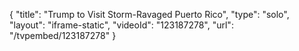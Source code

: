 {
    "title": "Trump to Visit Storm-Ravaged Puerto Rico",
    "type": "solo",
    "layout": "iframe-static",
    "videoId": "123187278",
    "url": "\/tvpembed\/123187278"
}